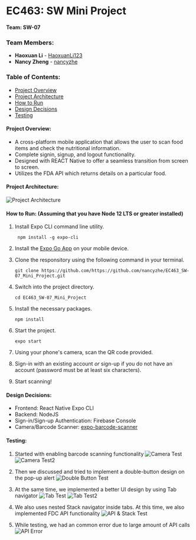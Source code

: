 # EC463: SW Mini Project
**Team: SW-07**


### Team Members:
* **Haoxuan Li** - [HaoxuanLi123](https://github.com/HaoxuanLi123)
* **Nancy Zheng** - [nancyzhe](https://github.com/nancyzhe)

### Table of Contents:

* [Project Overview](#projectoverview)
* [Project Architecture](projectarchitecture)
* [How to Run](#how_to_run)
* [Design Decisions](#design_decisions)
* [Testing](#testing)


<a name="projectoverview"></a> 
#### Project Overview: ####
* A cross-platform mobile application that allows the user to scan food items and check the nutritional information. 
* Complete signin, signup, and logout functionality.
* Designed with REACT Native to offer a seamless transition from screen to screen.
* Utilizes the FDA API which returns details on a particular food.




<a name="projectarchitecture"></a> 
#### Project Architecture: ####
![Project Architecture](https://github.com/nancyzhe/EC463_SW-07_Mini_Project/blob/main/barcode%20app%20structure.png)



<a name="how_to_run"></a> 
#### How to Run: (Assuming that you have Node 12 LTS or greater installed) ####

1. Install Expo CLI command line utility. 
    ```
     npm install -g expo-cli
    ```
2. Install the [Expo Go App](https://expo.dev/client) on your mobile device.

2. Clone the responsitory using the following command in your terminal.
    ```
    git clone https://github.com/https://github.com/nancyzhe/EC463_SW-07_Mini_Project.git
    ```
3. Switch into the project directory.
    ```
    cd EC463_SW-07_Mini_Project
    ```
4. Install the necessary packages.
    ```
    npm install
    ```
5. Start the project.
    ```
    expo start
    ```
6. Using your phone's camera, scan the QR code provided.

7. Sign-in with an existing account *or* sign-up if you do not have an account (password must be at least six characters).

8. Start scanning!

<a name="design_decisions"></a> 
#### Design Decisions: ####
* Frontend: React Native Expo CLI
* Backend: NodeJS
* Sign-in/Sign-up Authentication: Firebase Console
* Camera/Barcode Scanner: [expo-barcode-scanner](https://docs.expo.dev/versions/latest/sdk/bar-code-scanner/)


<a name="testing"></a> 
#### Testing: ####
1. Started with enabling barcode scanning functionality
![Camera Test](https://github.com/nancyzhe/EC463_SW-07_Mini_Project/blob/main/camera_test.JPG)
![Camera Test2](https://github.com/nancyzhe/EC463_SW-07_Mini_Project/blob/main/camera2.JPG)

2. Then we discussed and tried to implement a double-button design on the pop-up alert
![Double Button Test](https://github.com/nancyzhe/EC463_SW-07_Mini_Project/blob/main/double_button_test.JPG)

3. At the same time, we implemented a better UI design by using Tab navigator
![Tab Test](https://github.com/nancyzhe/EC463_SW-07_Mini_Project/blob/main/Stack1.PNG)
![Tab Test2](https://github.com/nancyzhe/EC463_SW-07_Mini_Project/blob/main/Stack2.PNG)

4. We also uses nested Stack navigator inside tabs. At this time, we also implemented FDC API functionality
![API & Stack Test](https://github.com/nancyzhe/EC463_SW-07_Mini_Project/blob/main/FDC_API.PNG)

5. While testing, we had an common error due to large amount of API calls
![API Error](https://github.com/nancyzhe/EC463_SW-07_Mini_Project/blob/main/unknown_error.PNG)
